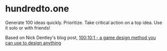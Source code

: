 # hundredto.one

Generate 100 ideas quickly. Prioritize. Take critical action on a top idea. Use it solo or with friends!

Based on Nick Dentley's blog post, [100:10:1 - a game design method you can use to design anything](https://www.nickbentley.games/the-100-10-1-method-for-game-design/)
